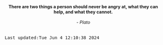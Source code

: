 
<div align="center"><b><span>There are two things a person should never be angry at, what they can help, and what they cannot.</span></b><br><br><i> - Plato</i></div>
<br><br><kbd>Last updated:Tue Jun  4 12:10:38 2024</kbd>